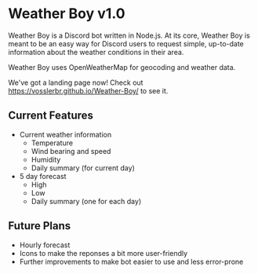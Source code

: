 # Weather Boy v1.0

Weather Boy is a Discord bot written in Node.js. At its core, Weather Boy is meant to be an easy way for Discord users to request simple, up-to-date information about the weather conditions in their area.

Weather Boy uses OpenWeatherMap for geocoding and weather data.

We've got a landing page now! Check out https://vosslerbr.github.io/Weather-Boy/ to see it.


## Current Features
- Current weather information
	- Temperature
	- Wind bearing and speed
	- Humidity
	- Daily summary (for current day)
- 5 day forecast
	- High
	- Low
	- Daily summary (one for each day)

## Future Plans
- Hourly forecast
- Icons to make the reponses a bit more user-friendly
- Further improvements to make bot easier to use and less error-prone


